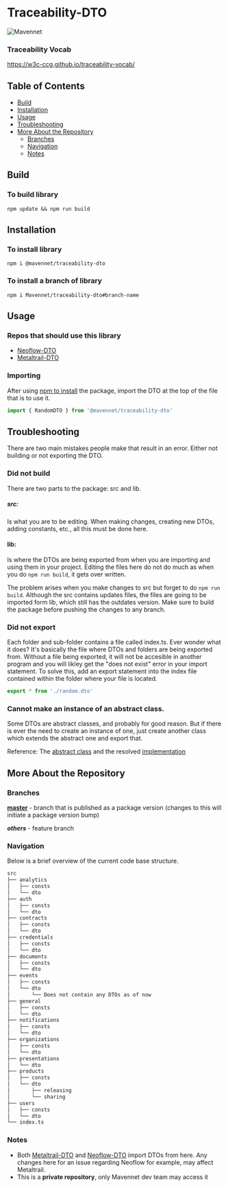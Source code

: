 # Traceability-DTO

![Mavennet](https://mavennet-website.s3.amazonaws.com/assets/logo-dark.png)

### Traceability Vocab

https://w3c-ccg.github.io/traceability-vocab/

## Table of Contents

- [Build](#build-%EF%B8%8F)
- [Installation](#installation-%EF%B8%8F)
- [Usage](#usage-%EF%B8%8F)
- [Troubleshooting](#troubleshooting-)
- [More About the Repository](#more-about-the-repository-)
    - [Branches](#branches)
    - [Navigation](#navigation)
    - [Notes](#notes)

## Build 

### To build library

`npm update && npm run build`

## Installation 

### To install library
` npm i @mavennet/traceability-dto `

### To install a branch of library

`npm i Mavennet/traceability-dto#branch-name`

## Usage 

### Repos that should use this library

- [Neoflow-DTO](https://github.com/Mavennet/neoflow-dto)
- [Metaltrail-DTO](https://github.com/Mavennet/metaltrail-dto)

### Importing

After using [npm to install](#installation-%EF%B8%8F) the package, import the DTO at the top of the file that is to use it. 

```ts
import { RandomDTO } from '@mavennet/traceability-dto'
```
## Troubleshooting 

There are two main mistakes people make that result in an error. Either not building or not exporting the DTO. 

### Did not build

There are two parts to the package: src and lib. 

##### src:
Is what you are to be editing. When making changes, creating new DTOs, adding constants, etc., all this must be done here. 

#### lib:
Is where the DTOs are being exported from when you are importing and using them in your project. Editing the files here do not do much as when you do `npm run build`, it gets over written. 

The problem arises when you make changes to src but forget to do `npm run build`. Although the src contains updates files, the files are going to be imported form lib, which still has the outdates version. Make sure to build the package before pushing the changes to any branch. 

### Did not export

Each folder and sub-folder contains a file called index.ts. Ever wonder what it does? It's basically the file where DTOs and folders are being exported from. Without a file being exported, it will not be accesible in another program and you will likley get the "does not exist" error in your import statement. To solve this, add an export statement into the index file contained within the folder where your file is located. 

```ts
export * from './random.dto'
```

### Cannot make an instance of an abstract class. 

Some DTOs are abstract classes, and probably for good reason. But if there is ever the need to create an instance of one, just create another class which extends the abstract one and export that. 

Reference:
The [abstract class](https://github.com/Mavennet/traceability-dto/blob/master/src/documents/dto/saveS3DocumentsFolderPath.dto.ts) and the resolved [implementation](https://github.com/Mavennet/neoflow-dto/blob/master/src/documents/dto/saveS3DocumentsFolderPath.dto.ts)

## More About the Repository

### Branches

[**master**](https://github.com/Mavennet/traceability-dto) - branch that is published as a package version (changes to this will initiate a package version bump)

**_others_** - feature branch

### Navigation

Below is a brief overview of the current code base structure.

```bash
src
├── analytics
│   ├── consts
│   └── dto
├── auth
│   ├── consts
│   └── dto
├── contracts
│   ├── consts
│   └── dto
├── credentials
│   ├── consts
│   └── dto
├── documents
│   ├── consts
│   └── dto
├── events
│   ├── consts
│   └── dto
│       └── Does not contain any DTOs as of now
├── general
│   ├── consts
│   └── dto
├── notifications
│   ├── consts
│   └── dto
├── organizations
│   ├── consts
│   └── dto
├── presentations
│   └── dto
├── products
│   ├── consts
│   └── dto
│       ├── releasing
│       └── sharing
├── users
│   ├── consts
│   └── dto
└── index.ts
```

### Notes

- Both [Metaltrail-DTO](https://github.com/Mavennet/metaltrail-dto) and [Neoflow-DTO](https://github.com/Mavennet/neoflow-dto) import DTOs from here. Any changes here for an issue regarding Neoflow for example, may affect Metaltrail.
- This is a **private repository**, only Mavennet dev team may access it
